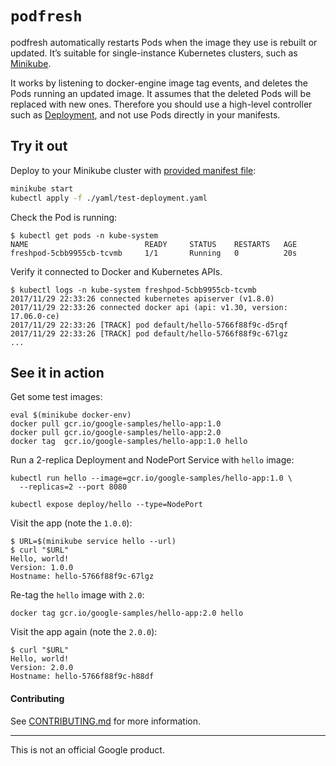 # `podfresh`

podfresh automatically restarts Pods when the image they use is rebuilt or
updated. It’s suitable for single-instance Kubernetes clusters, such as
[Minikube].

It works by listening to docker-engine image tag events, and deletes the Pods
running an updated image. It assumes that the deleted Pods will be replaced with
new ones. Therefore you should use a high-level controller such as [Deployment],
and not use Pods directly in your manifests.

[Minikube]: https://github.com/kubernetes/minikube
[Deployment]: https://kubernetes.io/docs/concepts/workloads/controllers/deployment/

## Try it out

Deploy to your Minikube cluster with [provided manifest file](yaml/test-deployment.yaml):

```sh
minikube start
kubectl apply -f ./yaml/test-deployment.yaml
```

Check the Pod is running:

```
$ kubectl get pods -n kube-system
NAME                          READY     STATUS    RESTARTS   AGE
freshpod-5cbb9955cb-tcvmb     1/1       Running   0          20s
```

Verify it connected to Docker and Kubernetes APIs.
```
$ kubectl logs -n kube-system freshpod-5cbb9955cb-tcvmb
2017/11/29 22:33:26 connected kubernetes apiserver (v1.8.0)
2017/11/29 22:33:26 connected docker api (api: v1.30, version: 17.06.0-ce)
2017/11/29 22:33:26 [TRACK] pod default/hello-5766f88f9c-d5rqf
2017/11/29 22:33:26 [TRACK] pod default/hello-5766f88f9c-67lgz
...
```

## See it in action

Get some test images:

```
eval $(minikube docker-env)
docker pull gcr.io/google-samples/hello-app:1.0
docker pull gcr.io/google-samples/hello-app:2.0
docker tag  gcr.io/google-samples/hello-app:1.0 hello
```

Run a 2-replica Deployment and NodePort Service with `hello` image:

```
kubectl run hello --image=gcr.io/google-samples/hello-app:1.0 \
  --replicas=2 --port 8080

kubectl expose deploy/hello --type=NodePort
```

Visit the app (note the `1.0.0`):

```
$ URL=$(minikube service hello --url)
$ curl "$URL"
Hello, world!
Version: 1.0.0
Hostname: hello-5766f88f9c-67lgz
```

Re-tag the `hello` image with `2.0`:

```
docker tag gcr.io/google-samples/hello-app:2.0 hello
```

Visit the app again (note the `2.0.0`):

```
$ curl "$URL"
Hello, world!
Version: 2.0.0
Hostname: hello-5766f88f9c-h88df
```

#### Contributing

See [CONTRIBUTING.md](CONTRIBUTING.md) for more information.

-----

This is not an official Google product.
